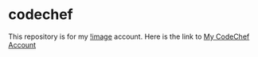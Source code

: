 # codechef
This repository is for my [!image](../logos/11960354.png) account.
Here is the link to [My CodeChef Account](https://www.codechef.com/users/mtamoghna)
